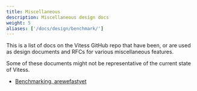 ```yaml
---
title: Miscellaneous
description: Miscellaneous design docs
weight: 5
aliases: ['/docs/design/benchmark/']
---
```


This is a list of docs on the Vitess GitHub repo that have been, or are used as design documents and RFCs for various miscellaneous features.

Some of these documents might not be representative of the current state of Vitess.

- [Benchmarking, arewefastyet](https://github.com/vitessio/arewefastyet/blob/main/README.md)
